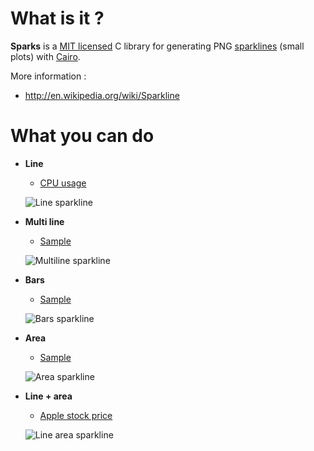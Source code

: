 # What is it ?

**Sparks** is a [MIT licensed](https://github.com/thomas-quemard/sparks/blob/master/LICENSE) C library for generating PNG [sparklines](http://en.wikipedia.org/wiki/Sparkline) (small
plots) with [Cairo](http://cairographics.org/).

More information :

* http://en.wikipedia.org/wiki/Sparkline



# What you can do

* **Line**

	* [CPU usage](https://github.com/thomas-quemard/sparks/blob/master/examples/line.c)
	
	![Line sparkline](https://github.com/thomas-quemard/sparks/raw/master/examples/line.png)


* **Multi line**

	* [Sample](https://github.com/thomas-quemard/sparks/blob/master/examples/multi_line.c)
	
	![Multiline sparkline](https://github.com/thomas-quemard/sparks/raw/master/examples/multi_line.png)


* **Bars**

	* [Sample](https://github.com/thomas-quemard/sparks/blob/master/examples/bars.c)
	
	![Bars sparkline](https://github.com/thomas-quemard/sparks/raw/master/examples/bars.png)


* **Area**

	* [Sample](https://github.com/thomas-quemard/sparks/blob/master/examples/area.c)
	
	![Area sparkline](https://github.com/thomas-quemard/sparks/raw/master/examples/area.png)



* **Line + area**

	* [Apple stock price](https://github.com/thomas-quemard/sparks/blob/master/examples/line_area.c)
	
	![Line area sparkline](https://github.com/thomas-quemard/sparks/raw/master/examples/line_area.png)
